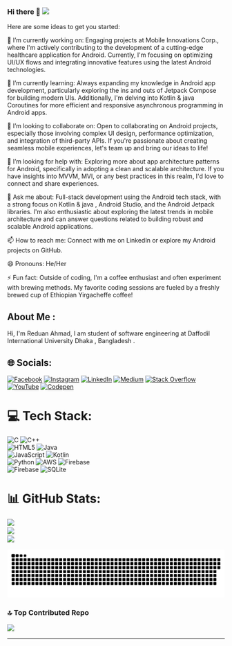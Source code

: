 ### Hi there 👋  [![](https://visitcount.itsvg.in/api?id=ahmadreduan&icon=0&color=0)](https://visitcount.itsvg.in)

Here are some ideas to get you started:

🔭 I’m currently working on: Engaging projects at Mobile Innovations Corp., where I'm actively contributing to the development of a cutting-edge healthcare application for Android. Currently, I'm focusing on optimizing UI/UX flows and integrating innovative features using the latest Android technologies.

🌱 I’m currently learning: Always expanding my knowledge in Android app development, particularly exploring the ins and outs of Jetpack Compose for building modern UIs. Additionally, I'm delving into Kotlin  & java Coroutines for more efficient and responsive asynchronous programming in Android apps.

👯 I’m looking to collaborate on: Open to collaborating on Android projects, especially those involving complex UI design, performance optimization, and integration of third-party APIs. If you're passionate about creating seamless mobile experiences, let's team up and bring our ideas to life!

🤔 I’m looking for help with: Exploring more about app architecture patterns for Android, specifically in adopting a clean and scalable architecture. If you have insights into MVVM, MVI, or any best practices in this realm, I'd love to connect and share experiences.

💬 Ask me about: Full-stack development using the Android tech stack, with a strong focus on Kotlin & java , Android Studio, and the Android Jetpack libraries. I'm also enthusiastic about exploring the latest trends in mobile architecture and can answer questions related to building robust and scalable Android applications.

📫 How to reach me: Connect with me on LinkedIn or explore my Android projects on GitHub.

😄 Pronouns: He/Her

⚡ Fun fact: Outside of coding, I'm a coffee enthusiast and often experiment with brewing methods. My favorite coding sessions are fueled by a freshly brewed cup of Ethiopian Yirgacheffe coffee!

## About Me :
Hi, I'm Reduan Ahmad, I am student of software engineering at Daffodil International University Dhaka , Bangladesh .


## 🌐 Socials:
[![Facebook](https://img.shields.io/badge/Facebook-%231877F2.svg?logo=Facebook&logoColor=white)](https://facebook.com/https://www.facebook.com/rsreduanahmad2) [![Instagram](https://img.shields.io/badge/Instagram-%23E4405F.svg?logo=Instagram&logoColor=white)](https://instagram.com/https://www.instagram.com/reduan.ahmad.rasel/) [![LinkedIn](https://img.shields.io/badge/LinkedIn-%230077B5.svg?logo=linkedin&logoColor=white)](https://linkedin.com/in/https://www.linkedin.com/in/reduan-ahmad-1b114228a/) [![Medium](https://img.shields.io/badge/Medium-12100E?logo=medium&logoColor=white)](https://medium.com/@https://medium.com/@reduanahmad) [![Stack Overflow](https://img.shields.io/badge/-Stackoverflow-FE7A16?logo=stack-overflow&logoColor=white)](https://stackoverflow.com/users/https://stackoverflow.com/users/23169093/reduan-ahmad?tab=profile) [![YouTube](https://img.shields.io/badge/YouTube-%23FF0000.svg?logo=YouTube&logoColor=white)](https://www.youtube.com/@reduanahmad36) [![Codepen](https://img.shields.io/badge/Codepen-000000?style=for-the-badge&logo=codepen&logoColor=white)](https://codepen.io/https://codepen.io/REDUAN-AHMAD) 

# 💻 Tech Stack:
![C](https://img.shields.io/badge/c-%2300599C.svg?style=for-the-badge&logo=c&logoColor=white)  ![C++](https://img.shields.io/badge/c++-%2300599C.svg?style=for-the-badge&logo=c%2B%2B&logoColor=white) <br/> ![HTML5](https://img.shields.io/badge/html5-%23E34F26.svg?style=for-the-badge&logo=html5&logoColor=white)  ![Java](https://img.shields.io/badge/java-%23ED8B00.svg?style=for-the-badge&logo=openjdk&logoColor=white)<br/> ![JavaScript](https://img.shields.io/badge/javascript-%23323330.svg?style=for-the-badge&logo=javascript&logoColor=%23F7DF1E) ![Kotlin](https://img.shields.io/badge/kotlin-%237F52FF.svg?style=for-the-badge&logo=kotlin&logoColor=white)<br/> ![Python](https://img.shields.io/badge/python-3670A0?style=for-the-badge&logo=python&logoColor=ffdd54) ![AWS](https://img.shields.io/badge/AWS-%23FF9900.svg?style=for-the-badge&logo=amazon-aws&logoColor=white) ![Firebase](https://img.shields.io/badge/firebase-%23039BE5.svg?style=for-the-badge&logo=firebase) <br/> ![Firebase](https://img.shields.io/badge/Firebase-039BE5?style=for-the-badge&logo=Firebase&logoColor=white) ![SQLite](https://img.shields.io/badge/sqlite-%2307405e.svg?style=for-the-badge&logo=sqlite&logoColor=white) 
# 📊 GitHub Stats:
![](https://github-readme-stats.vercel.app/api?username=ahmadreduan&theme=dark&hide_border=false&include_all_commits=true&count_private=false)<br/>
![](https://github-readme-streak-stats.herokuapp.com/?user=ahmadreduan&theme=dark&hide_border=false)<br/>
![](https://github-readme-stats.vercel.app/api/top-langs/?username=ahmadreduan&theme=dark&hide_border=false&include_all_commits=true&count_private=false&layout=compact)
<p align="center">
<img src="https://github.com/ahmadreduan/ahmadreduan/blob/output/github-contribution-grid-snake.svg">
</p>

### 🔝 Top Contributed Repo
![](https://github-contributor-stats.vercel.app/api?username=ahmadreduan&limit=5&theme=dark&combine_all_yearly_contributions=true)


---




<!-- Proudly created with GPRM ( https://gprm.itsvg.in ) -->
